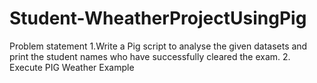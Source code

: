 # Student-WheatherProjectUsingPig
Problem statement
1.Write a Pig script to analyse the given datasets and print the student names who have
successfully cleared the exam. 
2. Execute PIG Weather Example

